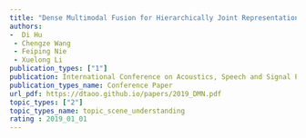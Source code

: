 ```yaml
---  
title: "Dense Multimodal Fusion for Hierarchically Joint Representation"  
authors:  
-  Di Hu
 - Chengze Wang  
 - Feiping Nie  
 - Xuelong Li  
publication_types: ["1"]  
publication: International Conference on Acoustics, Speech and Signal Processing(ICASSP) 2019 <b>Lecture Presentation</b>   
publication_types_name: Conference Paper  
url_pdf: https://dtaoo.github.io/papers/2019_DMN.pdf  
topic_types: ["2"]
topic_types_name: topic_scene_understanding
rating : 2019_01_01
---  
```

